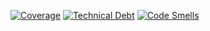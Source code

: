 [![Coverage](https://sonarcloud.io/api/project_badges/measure?project=tinkie101_spring-sandbox&metric=coverage)](https://sonarcloud.io/dashboard?id=tinkie101_spring-sandbox)
[![Technical Debt](https://sonarcloud.io/api/project_badges/measure?project=tinkie101_spring-sandbox&metric=sqale_index)](https://sonarcloud.io/dashboard?id=tinkie101_spring-sandbox)
[![Code Smells](https://sonarcloud.io/api/project_badges/measure?project=tinkie101_spring-sandbox&metric=code_smells)](https://sonarcloud.io/dashboard?id=tinkie101_spring-sandbox)